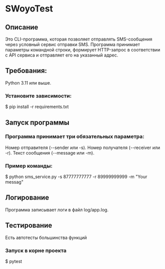 # SWoyoTest
## Описание
Это CLI-программа, которая позволяет отправлять SMS-сообщения через условный сервис отправки SMS. Программа принимает параметры командной строки, формирует HTTP-запрос в соответствии с API сервиса и отправляет его на указанный адрес.

## Требования:

Python 3.11 или выше.
### Установите зависимости:
$ pip install -r requirements.txt

## Запуск программы

### Программа принимает три обязательных параметра:
Номер отправителя (--sender или -s).
Номер получателя (--receiver или -r).
Текст сообщения (--message или -m).

### Пример команды:

$ python sms_service.py -s 87777777777 -r 89999999999 -m "Your messag"

## Логирование

Программа записывает логи в файл log/app.log.

## Тестирование

Есть автотесты большинства функций

### Запуск в корне проекта
$ pytest

